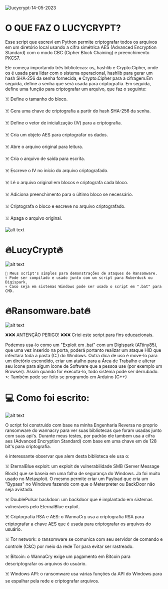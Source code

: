 ![lucycrypt-14-05-2023](https://github.com/SnowingNewt/LucyCrypt/assets/91566884/e7961c1c-0b9c-4ec9-b5b9-b1a362b7ef74)
# O QUE FAZ O LUCYCRYPT?

Esse script que escrevi em Python permite criptografar todos os arquivos em um diretório local usando a cifra simétrica AES (Advanced Encryption Standard) com o modo CBC (Cipher Block Chaining) e preenchimento PKCS7.

Ele começa importando três bibliotecas: os, hashlib e Crypto.Cipher, onde os é usada para lidar com o sistema operacional, hashlib para gerar um hash SHA-256 da senha fornecida, e Crypto.Cipher para a cifragem.Em seguida, define a senha que será usada para criptografia. Em seguida, define uma função para criptografar um arquivo, que faz o seguinte:


 ☠️ Define o tamanho do bloco.
 
 ☠️ Gera uma chave de criptografia a partir do hash SHA-256 da senha.
 
 ☠️ Define o vetor de inicialização (IV) para a criptografia.
 
 ☠️ Cria um objeto AES para criptografar os dados.
 
 ☠️ Abre o arquivo original para leitura.
 
 ☠️ Cria o arquivo de saída para escrita.
 
 ☠️ Escreve o IV no início do arquivo criptografado.
 
 ☠️ Lê o arquivo original em blocos e criptografa cada bloco.
 
 ☠️ Adiciona preenchimento para o último bloco se necessário.
 
 ☠️ Criptografa o bloco e escreve no arquivo criptografado.
 
 ☠️ Apaga o arquivo original.


![alt text](https://thumbs.dreamstime.com/b/tela-de-computador-com-alertas-do-ataque-do-ransomware-no-vermelho-e-em-um-hacke-92535628.jpg)

# 🔥LucyCrypt🔥
                                                                                                   
![alt text](https://i.ibb.co/CJ93sNY/VID-20230418-170612.gif)

    🎩 Meus script's simples para demonstrações de ataques de Ransomware. 
    💀 Pode ser compilado e usado junto com um script para Ruberduck ou Digispark. 
    💀 Caso seja em sistemas Windows pode ser usado o script em ".bat" para CMD.

# 🔥Ransomware.bat🔥
![alt text](https://media2.giphy.com/media/WTyrLaSidmKYHM9QcA/giphy.gif?cid=ecf05e47olkgmuscfriueqlgebuglg0fvtkhe2ms1l0uj7yc&rid=giphy.gif&ct=g)

❌❌❌ ANTENÇÃO PERIGO! ❌❌❌ Criei este script para fins educacionais. 

Podemos usa-lo como um "Exploit em .bat" com um Digispark (ATtiny85), que uma vez inserido na porta, poderá portanto realizar um ataque HID que infectara toda a pasta (C:) do Windows. Outra dica de uso é move-lo para um diretório escondido, criar um atalho para a Área de Trabalho e alterar seu ícone para algum ícone de Software que a pessoa use (por exemplo um Browser). Assim quando for executa-lo, todo sistema pode ser derrubado. >: Também pode ser feito se programdo em Arduino (C++)

# 💻 Como foi escrito:

![alt text](https://i.ibb.co/5c3HNJw/2023-04-18-17-02-23.png)

O script foi construido com base na minha Engenharia Reversa no proprio ransomware do wannacry para ver suas bibliotecas que foram usadas junto com suas api's. Durante meus testes, por padrão ele tambem usa a cifra aes (Advanced Encryption Standard) com base em uma chave em de 128 bit's para criptografia.

é interessante observar que alem desta biblioteca ele usa o: 

  ☠️ EternalBlue exploit: um exploit de vulnerabilidade SMB (Server Message Block) que se baseia em uma falha de segurança do Windows. Ja foi muito usado no Metasploit. O mesmo permite criar um Payload que cria um "Bypass" no Windows fazendo com que o Meterpreter ou BackDoor não seja avistada. 

  ☠️ DoublePulsar backdoor: um backdoor que é implantado em sistemas vulneráveis ​​pelo EternalBlue exploit.

  ☠️ Criptografia RSA e AES: o WannaCry usa a criptografia RSA para criptografar a chave AES que é usada para criptografar os arquivos do usuário.

  ☠️ Tor network: o ransomware se comunica com seu servidor de comando e controle (C&C) por meio da rede Tor para evitar ser rastreado.

  ☠️ Bitcoin: o WannaCry exige um pagamento em Bitcoin para descriptografar os arquivos do usuário.

  ☠️ Windows API: o ransomware usa várias funções da API do Windows para se espalhar pela rede e criptografar arquivos. 
